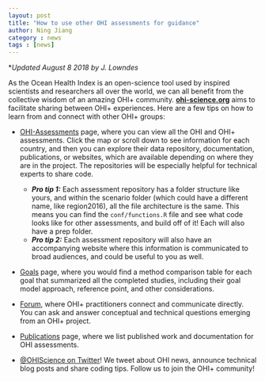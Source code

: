 ```yaml
---
layout: post
title: "How to use other OHI assessments for guidance"
author: Ning Jiang
category : news
tags : [news]
---
```


**Updated August 8 2018 by J. Lowndes*

As the Ocean Health Index is an open-science tool used by inspired scientists and researchers all over the world, we can all benefit from the collective wisdom of an amazing OHI+ community. [**ohi-science.org**](http://ohi-science.org/) aims to facilitate sharing between OHI+ experiences. Here are a few tips on how to learn from and connect with other OHI+ groups: 

- [OHI-Assessments](http://ohi-science.org/projects/ohi-assessments) page, where you can view all the OHI and OHI+ assessments. Click the map or scroll down to see information for each country, and then you can explore their data repository, documentation, publications, or websites, which are available depending on where they are in the project. The repositories will be especially helpful for technical experts to share code. 
    - ***Pro tip 1:*** Each assessment repository has a folder structure like yours, and within the scenario folder (which could have a different name, like region2016), all the file architecture is the same. This means you can find the `conf/functions.R` file and see what code looks like for other assessments, and build off of it! Each will also have a prep folder.
    - ***Pro tip 2:*** Each assessment repository will also have an accompanying website where this information is communicated to broad audiences, and could be useful to you as well.

- [Goals](http://ohi-science.org/goals/) page, where you would find a method comparison table for each goal that summarized all the completed studies, including their goal model approach, reference point, and other considerations. 

- [Forum](http://ohi-science.org/forum/), where OHI+ practitioners connect and communicate directly. You can ask and answer conceptual and technical questions emerging from an OHI+ project. 

- [Publications](http://ohi-science.org/publications/) page, where we list published work and documentation for OHI assessments.

- [@OHIScience on Twitter](https://twitter.com/OHIscience)! We tweet about OHI news, announce technical blog posts and share coding tips. Follow us to join the OHI+ community!

